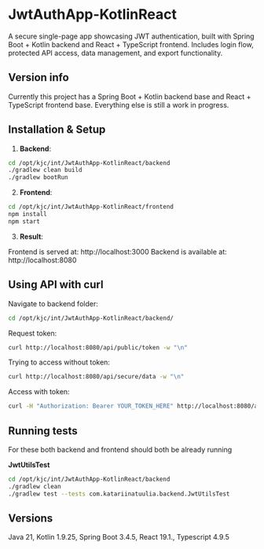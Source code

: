 # JwtAuthApp-KotlinReact
A secure single-page app showcasing JWT authentication, built with Spring Boot + Kotlin backend and React + TypeScript frontend. Includes login flow, protected API access, data management, and export functionality.

## Version info
Currently this project has a Spring Boot + Kotlin backend base and React + TypeScript frontend base. Everything else is still a work in progress.

## Installation & Setup

1. **Backend**:

```bash
cd /opt/kjc/int/JwtAuthApp-KotlinReact/backend
./gradlew clean build
./gradlew bootRun
```

2. **Frontend**:

```bash
cd /opt/kjc/int/JwtAuthApp-KotlinReact/frontend
npm install
npm start
```

3. **Result**:

Frontend is served at: http://localhost:3000
Backend is available at: http://localhost:8080

## Using API with curl

Navigate to backend folder:
```bash
cd /opt/kjc/int/JwtAuthApp-KotlinReact/backend/
```

Request token:
```bash
curl http://localhost:8080/api/public/token -w "\n"
```

Trying to access without token:
```bash
curl http://localhost:8080/api/secure/data -w "\n"
```

Access with token:
```bash
curl -H "Authorization: Bearer YOUR_TOKEN_HERE" http://localhost:8080/api/secure/data -w "\n"
```

## Running tests

For these both backend and frontend should both be already running

**JwtUtilsTest**

```bash
cd /opt/kjc/int/JwtAuthApp-KotlinReact/backend
./gradlew clean
./gradlew test --tests com.katariinatuulia.backend.JwtUtilsTest
```

## Versions

Java 21, Kotlin 1.9.25, Spring Boot 3.4.5, React 19.1., Typescript 4.9.5